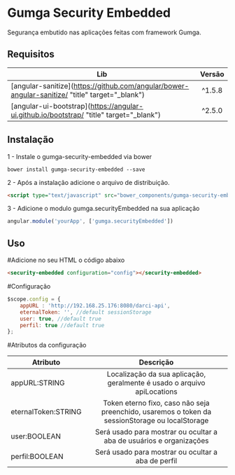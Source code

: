 # Gumga Security Embedded

Segurança embutido nas aplicações feitas com framework Gumga.

## Requisitos
| Lib        | Versão           |
| ------------- |:-------------:|
| [angular-sanitize](https://github.com/angular/bower-angular-sanitize/ "title" target="_blank")     | ^1.5.8 |
| [angular-ui-bootstrap](https://angular-ui.github.io/bootstrap/ "title" target="_blank")  | ^2.5.0      |

## Instalação
1 - Instale o gumga-security-embedded via bower
```
bower install gumga-security-embedded --save
```
2 - Após a instalação adicione o arquivo de distribuição.
```html
<script type="text/javascript" src="bower_components/gumga-security-embedded/dist/security-embedded.min.js"></script>
```
3 - Adicione o modulo gumga.securityEmbedded na sua aplicação
```javascript
angular.module('yourApp', ['gumga.securityEmbedded'])
```
## Uso
#Adicione no seu HTML o código abaixo
```html
<security-embedded configuration="config"></security-embedded>
```
#Configuração
```javascript
$scope.config = {
    appURL : 'http://192.168.25.176:8080/darci-api',
    eternalToken: '', //default sessionStorage
    user: true, //default true
    perfil: true //default true
};
```
#Atributos da configuração

| Atributo        | Descrição           |
| ------------- |:-------------:|
| appURL:STRING   | Localização da sua aplicação, geralmente é usado o arquivo apiLocations |
| eternalToken:STRING  | Token eterno fixo, caso não seja preenchido, usaremos o token da sessionStorage ou localStorage |
| user:BOOLEAN  | Será usado para mostrar ou ocultar a aba de usuários e organizações |
| perfil:BOOLEAN  | Será usado para mostrar ou ocultar a aba de perfil |
